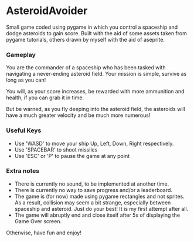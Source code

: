 # AsteroidAvoider
Small game coded using pygame in which you control a spaceship and dodge asteroids to gain score.
Built with the aid of some assets taken from pygame tutorials, others drawn by myself with the aid of aseprite.

### Gameplay
You are the commander of a spaceship who has been tasked with navigating a never-ending asteroid field. Your mission is simple, survive as long as you can!

You will, as your score increases, be rewarded with more ammunition and health, if you can grab it in time.

But be warned, as you fly deeping into the asteroid field, the asteroids will have a much greater velocity and be much more numerous!

### Useful Keys
- Use 'WASD' to move your ship Up, Left, Down, Right respectively.
- Use 'SPACEBAR' to shoot missiles
- Use 'ESC' or 'P' to pause the game at any point

### Extra notes
- There is currently no sound, to be implemented at another time.
- There is currently no way to save progress and/or a leaderboard.
- The game is (for now) made using pygame rectangles and not sprites. As a result, collision may seem a bit strange, especially between spaceship and asteroid. Just do your best! It is my first attempt after all.
- The game will abruptly end and close itself after 5s of displaying the Game Over screen.

Otherwise, have fun and enjoy!
